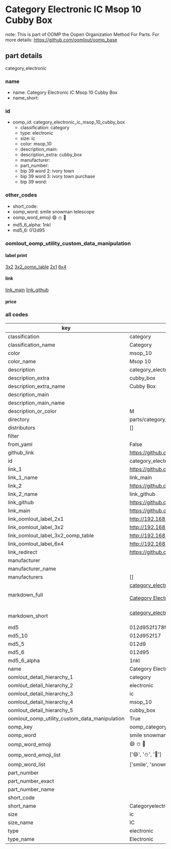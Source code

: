 # Category Electronic IC Msop 10 Cubby Box  

note: This is part of OOMP the Oopen Organization Method For Parts. For more details: https://github.com/oomlout/oomp_base

##  part details
  



category_electronic



### name
* name: Category Electronic IC Msop 10 Cubby Box
* name_short: 
### id
* oomp_id: category_electronic_ic_msop_10_cubby_box
  * classification: category
  * type: electronic
  * size: ic
  * color: msop_10
  * description_main: 
  * description_extra: cubby_box
  * manufacturer: 
  * part_number: 
  * bip 39 word 2: ivory town
  * bip 39 word 3: ivory town purchase
  * bip 39 word: 

### other_codes
* short_code: 
* oomp_word: smile snowman telescope
* oomp_word_emoji :smile: :snowman: :telescope:
* md5_6_alpha: 1nkl
* md5_6: 012d95






### oomlout_oomp_utility_custom_data_manipulation
#### label print
[3x2](http://192.168.1.245:1112/?label=oomp%201nkl)
[3x2_oomp_table](http://192.168.1.108:1112/?label=oomp%201nkl)
[2x1](http://192.168.1.242:1112/?label=oomp%201nkl)
[6x4](http://192.168.1.55:1112/?label=oomp%201nkl)    

#### link

[link_main](https://github.com/oomlout/oomlout_oomp_version_1_messy/tree/main/parts/category_electronic_ic_msop_10_cubby_box) [link_github](https://github.com/oomlout/oomlout_oomp_version_1_messy/tree/main/parts/category_electronic_ic_msop_10_cubby_box)                             

#### price







### all codes 
| key | value |  
| --- | --- |  
| classification | category |  
| classification_name | Category |  
| color | msop_10 |  
| color_name | Msop 10 |  
| description | category_electronic |  
| description_extra | cubby_box |  
| description_extra_name | Cubby Box |  
| description_main |  |  
| description_main_name |  |  
| description_or_color | M  |  
| directory | parts/category_electronic_ic_msop_10_cubby_box |  
| distributors | [] |  
| filter |  |  
| from_yaml | False |  
| github_link | https://github.com/oomlout/oomlout_oomp_part_src/tree/main/parts/category_electronic_ic_msop_10_cubby_box |  
| id | category_electronic_ic_msop_10_cubby_box |  
| link_1 | https://github.com/oomlout/oomlout_oomp_version_1_messy/tree/main/parts/category_electronic_ic_msop_10_cubby_box |  
| link_1_name | link_main |  
| link_2 | https://github.com/oomlout/oomlout_oomp_version_1_messy/tree/main/parts/category_electronic_ic_msop_10_cubby_box |  
| link_2_name | link_github |  
| link_github | https://github.com/oomlout/oomlout_oomp_version_1_messy/tree/main/parts/category_electronic_ic_msop_10_cubby_box |  
| link_main | https://github.com/oomlout/oomlout_oomp_version_1_messy/tree/main/parts/category_electronic_ic_msop_10_cubby_box |  
| link_oomlout_label_2x1 | http://192.168.1.242:1112/?label=oomp%201nkl |  
| link_oomlout_label_3x2 | http://192.168.1.245:1112/?label=oomp%201nkl |  
| link_oomlout_label_3x2_oomp_table | http://192.168.1.108:1112/?label=oomp%201nkl |  
| link_oomlout_label_6x4 | http://192.168.1.55:1112/?label=oomp%201nkl |  
| link_redirect | https://github.com/oomlout/oomlout_oomp_version_1_messy/tree/main/parts/category_electronic_ic_msop_10_cubby_box |  
| manufacturer |  |  
| manufacturer_name |  |  
| manufacturers | [] |  
| markdown_full | [category_electronic_ic_msop_10_cubby_box](none)<br>[](none)<br>[Category Electronic Ic Msop 10 Cubby Box](none)<br><br> |  
| markdown_short | [category_electronic_ic_msop_10_cubby_box](none)<br><br> |  
| md5 | 012d952f178f877e76771b0f5c7993b7 |  
| md5_10 | 012d952f17 |  
| md5_5 | 012d9 |  
| md5_6 | 012d95 |  
| md5_6_alpha | 1nkl |  
| name | Category Electronic IC Msop 10 Cubby Box |  
| oomlout_detail_hierarchy_1 | category |  
| oomlout_detail_hierarchy_2 | electronic |  
| oomlout_detail_hierarchy_3 | ic |  
| oomlout_detail_hierarchy_4 | msop_10 |  
| oomlout_detail_hierarchy_5 | cubby_box |  
| oomlout_oomp_utility_custom_data_manipulation | True |  
| oomp_key | oomp_category_electronic_ic_msop_10_cubby_box |  
| oomp_word | smile snowman telescope |  
| oomp_word_emoji | :smile: :snowman: :telescope: |  
| oomp_word_emoji_list | [':smile:', ':snowman:', ':telescope:'] |  
| oomp_word_list | ['smile', 'snowman', 'telescope'] |  
| part_number |  |  
| part_number_exact |  |  
| part_number_name |  |  
| short_code |  |  
| short_name | Categoryelectronic |  
| size | ic |  
| size_name | IC |  
| type | electronic |  
| type_name | Electronic |  
